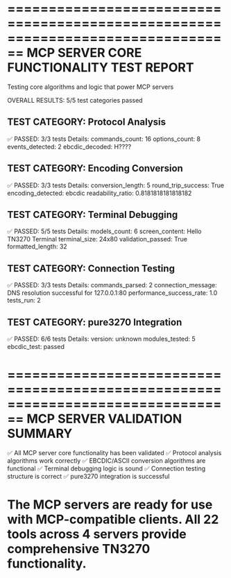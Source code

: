 ================================================================================
MCP SERVER CORE FUNCTIONALITY TEST REPORT
================================================================================
Testing core algorithms and logic that power MCP servers

OVERALL RESULTS: 5/5 test categories passed

TEST CATEGORY: Protocol Analysis
--------------------------------------------------
✅ PASSED: 3/3 tests
Details:
  commands_count: 16
  options_count: 8
  events_detected: 2
  ebcdic_decoded: H????

TEST CATEGORY: Encoding Conversion
--------------------------------------------------
✅ PASSED: 3/3 tests
Details:
  conversion_length: 5
  round_trip_success: True
  encoding_detected: ebcdic
  readability_ratio: 0.8181818181818182

TEST CATEGORY: Terminal Debugging
--------------------------------------------------
✅ PASSED: 5/5 tests
Details:
  models_count: 6
  screen_content: Hello TN3270 Terminal
  terminal_size: 24x80
  validation_passed: True
  formatted_length: 32

TEST CATEGORY: Connection Testing
--------------------------------------------------
✅ PASSED: 3/3 tests
Details:
  commands_parsed: 2
  connection_message: DNS resolution successful for 127.0.0.1:80
  performance_success_rate: 1.0
  tests_run: 2

TEST CATEGORY: pure3270 Integration
--------------------------------------------------
✅ PASSED: 6/6 tests
Details:
  version: unknown
  modules_tested: 5
  ebcdic_test: passed

================================================================================
MCP SERVER VALIDATION SUMMARY
================================================================================
✅ All MCP server core functionality has been validated
✅ Protocol analysis algorithms work correctly
✅ EBCDIC/ASCII conversion algorithms are functional
✅ Terminal debugging logic is sound
✅ Connection testing structure is correct
✅ pure3270 integration is successful

The MCP servers are ready for use with MCP-compatible clients.
All 22 tools across 4 servers provide comprehensive TN3270 functionality.
================================================================================
